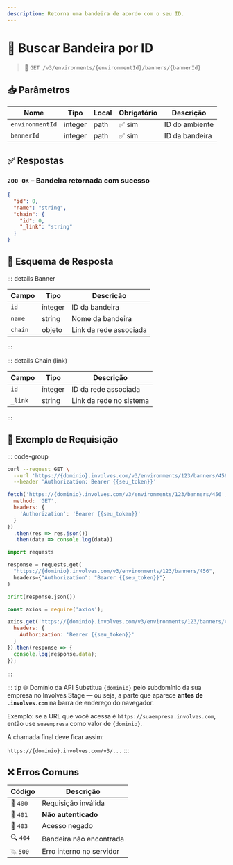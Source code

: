 ```yaml
---
description: Retorna uma bandeira de acordo com o seu ID.
---
```


# 🏁 Buscar Bandeira por ID

> 🔗 `GET /v3/environments/{environmentId}/banners/{bannerId}`


## 📥 Parâmetros

| Nome            | Tipo    | Local | Obrigatório | Descrição      |
| --------------- | ------- | ----- | ----------- | -------------- |
| `environmentId` | integer | path  | ✅ sim       | ID do ambiente |
| `bannerId`      | integer | path  | ✅ sim       | ID da bandeira |


## ✅ Respostas

### `200 OK` – Bandeira retornada com sucesso

```json
{
  "id": 0,
  "name": "string",
  "chain": {
    "id": 0,
    "_link": "string"
  }
}
```


## 🧬 Esquema de Resposta

::: details Banner

| Campo   | Tipo    | Descrição              |
| ------- | ------- | ---------------------- |
| `id`    | integer | ID da bandeira         |
| `name`  | string  | Nome da bandeira       |
| `chain` | objeto  | Link da rede associada |

:::

::: details Chain (link)

| Campo   | Tipo    | Descrição               |
| ------- | ------- | ----------------------- |
| `id`    | integer | ID da rede associada    |
| `_link` | string  | Link da rede no sistema |

:::


## 📘 Exemplo de Requisição

::: code-group

```bash [🟢 cURL]
curl --request GET \
  --url 'https://{dominio}.involves.com/v3/environments/123/banners/456' \
  --header 'Authorization: Bearer {{seu_token}}'
```

```js [🟡 JavaScript]
fetch('https://{dominio}.involves.com/v3/environments/123/banners/456', {
  method: 'GET',
  headers: {
    'Authorization': 'Bearer {{seu_token}}'
  }
})
  .then(res => res.json())
  .then(data => console.log(data))
```

```python [🔵 Python]
import requests

response = requests.get(
  "https://{dominio}.involves.com/v3/environments/123/banners/456",
  headers={"Authorization": "Bearer {{seu_token}}"}
)

print(response.json())
```

```js [🟣 Node.js]
const axios = require('axios');

axios.get('https://{dominio}.involves.com/v3/environments/123/banners/456', {
  headers: {
    Authorization: 'Bearer {{seu_token}}'
  }
}).then(response => {
  console.log(response.data);
});
```

:::


::: tip 🌐 Domínio da API
Substitua `{dominio}` pelo subdomínio da sua empresa no Involves Stage — ou seja, a parte que aparece **antes de `.involves.com`** na barra de endereço do navegador.

Exemplo: se a URL que você acessa é `https://suaempresa.involves.com`, então use `suaempresa` como valor de `{dominio}`.

A chamada final deve ficar assim:

`https://{dominio}.involves.com/v3/...`
:::


## ❌ Erros Comuns

| Código | Descrição                     |
|--------|-------------------------------|
| 🔴 `400`  | Requisição inválida           |
| 🔐 `401`  | **Não autenticado**           |
| 🚫 `403`  | Acesso negado                 |
| 🔍 `404`  | Bandeira não encontrada       |
| 💥 `500`  | Erro interno no servidor      |
